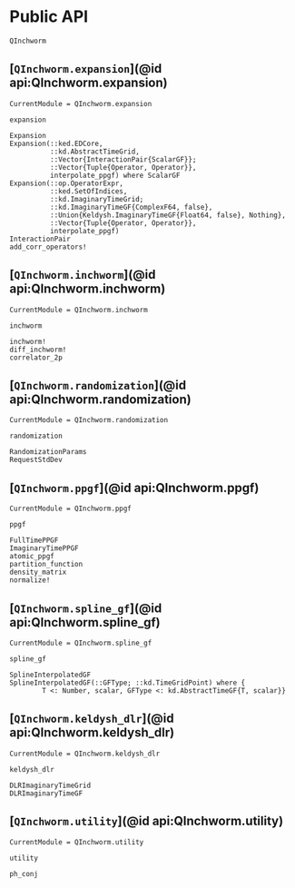 # Public API

```@docs
QInchworm
```

## [`QInchworm.expansion`](@id api:QInchworm.expansion)

```@meta
CurrentModule = QInchworm.expansion
```
```@docs
expansion
```
```@docs
Expansion
Expansion(::ked.EDCore,
          ::kd.AbstractTimeGrid,
          ::Vector{InteractionPair{ScalarGF}};
          ::Vector{Tuple{Operator, Operator}},
          interpolate_ppgf) where ScalarGF
Expansion(::op.OperatorExpr,
          ::ked.SetOfIndices,
          ::kd.ImaginaryTimeGrid;
          ::kd.ImaginaryTimeGF{ComplexF64, false},
          ::Union{Keldysh.ImaginaryTimeGF{Float64, false}, Nothing},
          ::Vector{Tuple{Operator, Operator}},
          interpolate_ppgf)
InteractionPair
add_corr_operators!
```

## [`QInchworm.inchworm`](@id api:QInchworm.inchworm)

```@meta
CurrentModule = QInchworm.inchworm
```
```@docs
inchworm
```
```@docs
inchworm!
diff_inchworm!
correlator_2p
```

## [`QInchworm.randomization`](@id api:QInchworm.randomization)

```@meta
CurrentModule = QInchworm.randomization
```
```@docs
randomization
```
```@docs
RandomizationParams
RequestStdDev
```

## [`QInchworm.ppgf`](@id api:QInchworm.ppgf)

```@meta
CurrentModule = QInchworm.ppgf
```
```@docs
ppgf
```
```@docs
FullTimePPGF
ImaginaryTimePPGF
atomic_ppgf
partition_function
density_matrix
normalize!
```

## [`QInchworm.spline_gf`](@id api:QInchworm.spline_gf)

```@meta
CurrentModule = QInchworm.spline_gf
```
```@docs
spline_gf
```
```@docs
SplineInterpolatedGF
SplineInterpolatedGF(::GFType; ::kd.TimeGridPoint) where {
        T <: Number, scalar, GFType <: kd.AbstractTimeGF{T, scalar}}
```

## [`QInchworm.keldysh_dlr`](@id api:QInchworm.keldysh_dlr)

```@meta
CurrentModule = QInchworm.keldysh_dlr
```
```@docs
keldysh_dlr
```
```@docs
DLRImaginaryTimeGrid
DLRImaginaryTimeGF
```

## [`QInchworm.utility`](@id api:QInchworm.utility)

```@meta
CurrentModule = QInchworm.utility
```
```@docs
utility
```
```@docs
ph_conj
```
